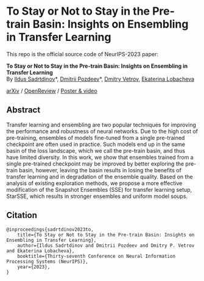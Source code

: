 # To Stay or Not to Stay in the Pre-train Basin: Insights on Ensembling in Transfer Learning

This repo is the official source code of NeurIPS-2023 paper:

**To Stay or Not to Stay in the Pre-train Basin: Insights on Ensembling in Transfer Learning** \
By [Ildus Sadrtdinov](https://scholar.google.com/citations?user=XhqNegUAAAAJ&hl=en)\*,
[Dmitrii Pozdeev](https://scholar.google.com/citations?user=4dlh3pkAAAAJ&hl=en)\*,
[Dmitry Vetrov](https://scholar.google.com/citations?user=7HU0UoUAAAAJ&hl=en),
[Ekaterina Lobacheva](https://tipt0p.github.io/)

[arXiv](https://arxiv.org/abs/2303.03374) / [OpenReview](https://openreview.net/forum?id=NNooZoQpP4&noteId=9lHQopv0ZL) / [Poster & video]()

## Abstract

Transfer learning and ensembling are two popular techniques for improving the performance and robustness of neural networks. Due to the high cost of pre-training, ensembles of models fine-tuned from a single pre-trained checkpoint are often used in practice. Such models end up in the same basin of the loss landscape, which we call the pre-train basin, and thus have limited diversity. In this work, we show that ensembles trained from a single pre-trained checkpoint may be improved by better exploring the pre-train basin, however, leaving the basin results in losing the benefits of transfer learning and in degradation of the ensemble quality. Based on the analysis of existing exploration methods, we propose a more effective modification of the Snapshot Ensembles (SSE) for transfer learning setup, StarSSE, which results in stronger ensembles and uniform model soups.

## Citation

```
@inproceedings{sadrtdinov2023to,
    title={To Stay or Not to Stay in the Pre-train Basin: Insights on Ensembling in Transfer Learning},
    author={Ildus Sadrtdinov and Dmitrii Pozdeev and Dmitry P. Vetrov and Ekaterina Lobacheva},
    booktitle={Thirty-seventh Conference on Neural Information Processing Systems (NeurIPS)},
    year={2023},
}
```
